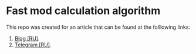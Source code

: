 # Fast mod calculation algorithm

This repo was created for an article that can be found at the folllowing links:
1. [Blog [RU]](https://www.alexeyfv.xyz/2024/08/29/fast-mod-algorithm.html).
2. [Telegram [RU]](https://t.me/yet_another_dev/114).
